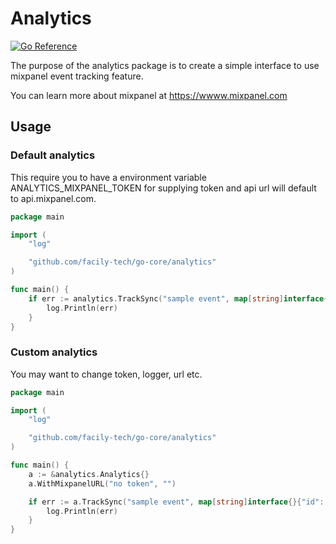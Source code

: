 # Analytics

[![Go Reference](https://pkg.go.dev/badge/github.com/facily-tech/go-core/analytics.svg)](https://pkg.go.dev/github.com/facily-tech/go-core/analytics)

The purpose of the analytics package is to create a simple interface to use mixpanel
event tracking feature.

You can learn more about mixpanel at https://wwww.mixpanel.com

## Usage

### Default analytics

This require you to have a environment variable ANALYTICS_MIXPANEL_TOKEN for 
supplying token and api url will default to api.mixpanel.com.

```go
package main

import (
	"log"

	"github.com/facily-tech/go-core/analytics"
)

func main() {
	if err := analytics.TrackSync("sample event", map[string]interface{}{"id": 123}); err != nil {
		log.Println(err)
	}
}
```

### Custom analytics

You may want to change token, logger, url etc.

```go
package main

import (
	"log"

	"github.com/facily-tech/go-core/analytics"
)

func main() {
	a := &analytics.Analytics{}
	a.WithMixpanelURL("no token", "")

	if err := a.TrackSync("sample event", map[string]interface{}{"id": 123}); err != nil {
		log.Println(err)
	}
}
```